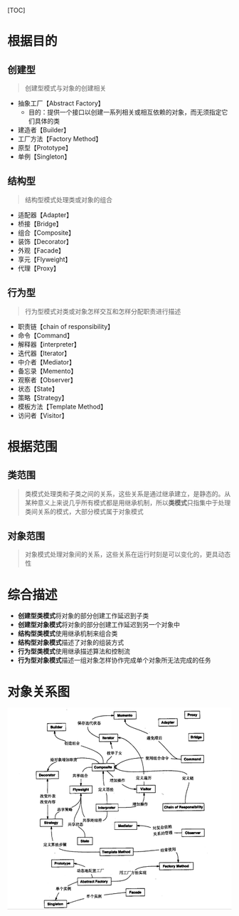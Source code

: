 [TOC]

# 根据目的
## 创建型
> 创建型模式与对象的创建相关
- 抽象工厂【Abstract Factory】
    - 目的：提供一个接口以创建一系列相关或相互依赖的对象，而无须指定它们具体的类
- 建造者【Builder】
- 工厂方法【Factory Method】
- 原型【Prototype】
- 单例【Singleton】

## 结构型
> 结构型模式处理类或对象的组合
- 适配器【Adapter】
- 桥接【Bridge】
- 组合【Composite】
- 装饰【Decorator】
- 外观【Facade】
- 享元【Flyweight】
- 代理【Proxy】

## 行为型
> 行为型模式对类或对象怎样交互和怎样分配职责进行描述
- 职责链【chain of responsibility】
- 命令【Command】
- 解释器【interpreter】
- 迭代器【Iterator】
- 中介者【Mediator】
- 备忘录【Memento】
- 观察者【Observer】
- 状态【State】
- 策略【Strategy】
- 模板方法【Template Method】
- 访问者【Visitor】

# 根据范围
## 类范围
> 类模式处理类和子类之间的关系，这些关系是通过继承建立，是静态的。从某种意义上来说几乎所有模式都是用继承机制，所以**类模式**只指集中于处理类间关系的模式，大部分模式属于对象模式

## 对象范围
> 对象模式处理对象间的关系，这些关系在运行时刻是可以变化的，更具动态性

# 综合描述
- **创建型类模式**将对象的部分创建工作延迟到子类
- **创建型对象模式**将对象的部分创建工作延迟到另一个对象中
- **结构型类模式**使用继承机制来组合类
- **结构型对象模式**描述了对象的组装方式
- **行为型类模式**使用继承描述算法和控制流
- **行为型对象模式**描述一组对象怎样协作完成单个对象所无法完成的任务

# 对象关系图
![对象关系图](../img/DP.png)